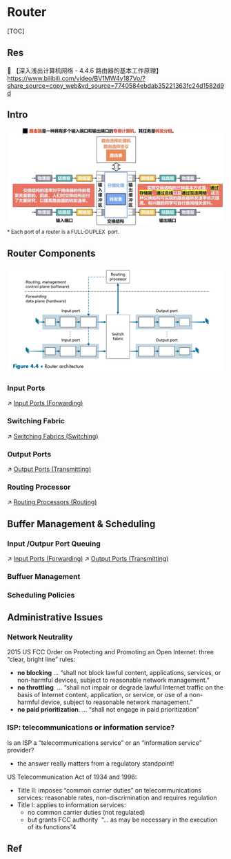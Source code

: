 # Router

[TOC]



## Res
🔗 【深入浅出计算机网络 - 4.4.6 路由器的基本工作原理】 https://www.bilibili.com/video/BV1MW4y187Vo/?share_source=copy_web&vd_source=7740584ebdab35221363fc24d1582d9d


## Intro
![Screenshot 2022-11-20 at 2.10.30 PM](../../../../../../../Assets/Pics/Screenshot%202022-11-20%20at%202.10.30%20PM.png)
<small>* Each port of a router is a FULL-DUPLEX  port. </small>



## Router Components
![](../../../../../../../Assets/Pics/Screenshot%202023-05-06%20at%2010.30.01%20AM.png)

### Input Ports
↗ [Input Ports (Forwarding)](Input%20Ports%20(Forwarding).md)

### Switching Fabric
↗ [Switching Fabrics (Switching)](Switching%20Fabrics%20(Switching).md)

### Output Ports
↗ [Output Ports (Transmitting)](Output%20Ports%20(Transmitting).md)

### Routing Processor
↗ [Routing Processors (Routing)](Routing%20Processors%20(Routing).md)



## Buffer Management & Scheduling
### Input /Outpur Port Queuing
↗ [Input Ports (Forwarding)](Input%20Ports%20(Forwarding).md)
↗ [Output Ports (Transmitting)](Output%20Ports%20(Transmitting).md)


### Buffuer Management


### Scheduling Policies


## Administrative Issues
### Network Neutrality
2015 US FCC Order on Protecting and Promoting an Open Internet: three “clear, bright line” rules:
- **no blocking** … “shall not block lawful content, applications, services, or non-harmful devices, subject to reasonable network management.”
- **no throttling**  … “shall not impair or degrade lawful Internet traffic on the basis of Internet content, application, or service, or use of a non-harmful device, subject to reasonable network management.”
- **no paid prioritization**. … “shall not engage in paid prioritization”


### ISP: telecommunications or information service?

Is an ISP a “telecommunications service” or an “information service” provider?
- the answer really matters from a regulatory standpoint!

US Telecommunication Act of 1934 and 1996:
- Title II: imposes “common carrier duties” on telecommunications services: reasonable rates, non-discrimination and requires regulation
- Title I: applies to information services:
	- no common carrier duties (not regulated)
	- but grants FCC authority  “… as may be necessary in the execution of its functions”4



## Ref

